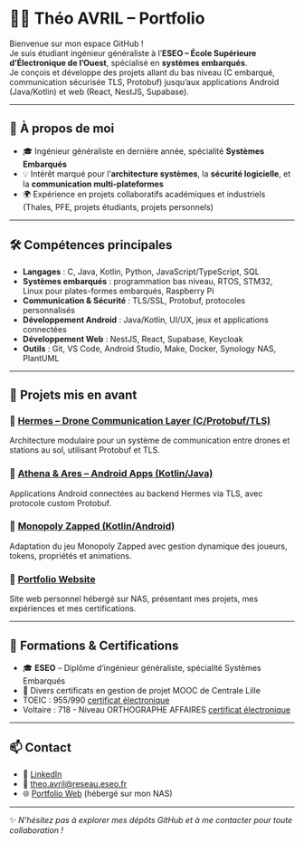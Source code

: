 # 👨‍💻 Théo AVRIL – Portfolio

Bienvenue sur mon espace GitHub !  
Je suis étudiant ingénieur généraliste à l’**ESEO – École Supérieure d’Électronique de l’Ouest**, spécialisé en **systèmes embarqués**.  
Je conçois et développe des projets allant du bas niveau (C embarqué, communication sécurisée TLS, Protobuf) jusqu’aux applications Android (Java/Kotlin) et web (React, NestJS, Supabase).

---

## 🚀 À propos de moi
- 🎓 Ingénieur généraliste en dernière année, spécialité **Systèmes Embarqués**  
- 💡 Intérêt marqué pour l’**architecture systèmes**, la **sécurité logicielle**, et la **communication multi-plateformes**  
- 🌍 Expérience en projets collaboratifs académiques et industriels (Thales, PFE, projets étudiants, projets personnels)  

---

## 🛠️ Compétences principales
- **Langages** : C, Java, Kotlin, Python, JavaScript/TypeScript, SQL  
- **Systèmes embarqués** : programmation bas niveau, RTOS, STM32, Linux pour plates-formes embarqués, Raspberry Pi  
- **Communication & Sécurité** : TLS/SSL, Protobuf, protocoles personnalisés  
- **Développement Android** : Java/Kotlin, UI/UX, jeux et applications connectées  
- **Développement Web** : NestJS, React, Supabase, Keycloak  
- **Outils** : Git, VS Code, Android Studio, Make, Docker, Synology NAS, PlantUML  

---

## 📂 Projets mis en avant
### 🔹 [Hermes – Drone Communication Layer (C/Protobuf/TLS)](lien_repo)
Architecture modulaire pour un système de communication entre drones et stations au sol, utilisant Protobuf et TLS.  

### 🔹 [Athena & Ares – Android Apps (Kotlin/Java)](lien_repo)
Applications Android connectées au backend Hermes via TLS, avec protocole custom Protobuf.  

### 🔹 [Monopoly Zapped (Kotlin/Android)](lien_repo)
Adaptation du jeu Monopoly Zapped avec gestion dynamique des joueurs, tokens, propriétés et animations.  

### 🔹 [Portfolio Website](lien_repo)
Site web personnel hébergé sur NAS, présentant mes projets, mes expériences et mes certifications.  

---

## 📜 Formations & Certifications
- 🎓 **ESEO** – Diplôme d’ingénieur généraliste, spécialité Systèmes Embarqués   
- 📑 Divers certificats en gestion de projet MOOC de Centrale Lille
- TOEIC : 955/990 [certificat électronique](https://www.etsglobal.org/fr/en/digital-score-report/253E130E0E72F6D0CE5A84223FDFFCE120624922FC0DB50F512AC1F346E3D85BeUFBelg4UVV5KzJxN0tCSzhaUnY4UHdDREFpNWdKMkxwbjZGdkl5R0lEWHBFMkd6  )
- Voltaire : 718 - Niveau ORTHOGRAPHE AFFAIRES [certificat électronique](https://mon.certificat-voltaire.fr/verification-certificat?code=TL4KTPW)
---

## 📫 Contact
- 💼 [LinkedIn](https://www.linkedin.com/in/théo-avril-a52626237)  
- 📧 theo.avril@reseau.eseo.fr  
- 🌐 [Portfolio Web](http://theo-avril.synology.me) (hébergé sur mon NAS)  

---

✨ *N’hésitez pas à explorer mes dépôts GitHub et à me contacter pour toute collaboration !*
